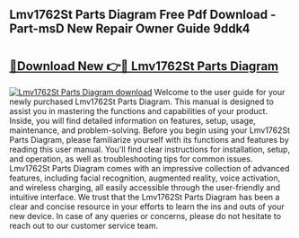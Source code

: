 ## Lmv1762St Parts Diagram Free Pdf Download - Part-msD New Repair Owner Guide 9ddk4

# <h2><a href="http://dfm9ex.blite.top/?on=Lmv1762St+Parts+Diagram">🔗Download New 👉🔴 Lmv1762St Parts Diagram</a></h2>

[![Lmv1762St Parts Diagram download](https://i.imgur.com/lujVjoI.png)](http://dfm9ex.blite.top/?on=Lmv1762St+Parts+Diagram)
Welcome to the user guide for your newly purchased Lmv1762St Parts Diagram. This manual is designed to assist you in mastering the functions and capabilities of your product. Inside, you will find detailed information on features, setup, usage, maintenance, and problem-solving. Before you begin using your Lmv1762St Parts Diagram, please familiarize yourself with its functions and features by reading this user manual. You'll find clear instructions for installation, setup, and operation, as well as troubleshooting tips for common issues. Lmv1762St Parts Diagram comes with an impressive collection of advanced features, including facial recognition, augmented reality, voice activation, and wireless charging, all easily accessible through the user-friendly and intuitive interface. We trust that the Lmv1762St Parts Diagram has been a clear and concise resource in your efforts to learn the ins and outs of your new device. In case of any queries or concerns, please do not hesitate to reach out to our customer service team.
